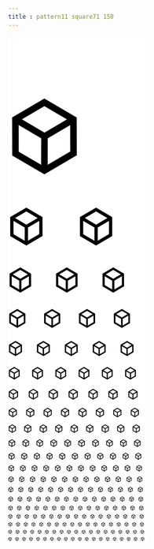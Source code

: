 ```yaml
---
title : pattern11 square71 150
---
```

![pattern11_square71_150.png](../img/pattern11_square71_150.png)
